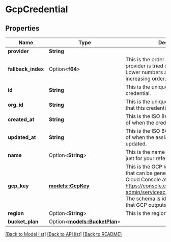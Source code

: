# GcpCredential

## Properties

Name | Type | Description | Notes
------------ | ------------- | ------------- | -------------
**provider** | **String** |  | 
**fallback_index** | Option<**f64**> | This is the order in which this storage provider is tried during upload retries. Lower numbers are tried first in increasing order. | [optional]
**id** | **String** | This is the unique identifier for the credential. | 
**org_id** | **String** | This is the unique identifier for the org that this credential belongs to. | 
**created_at** | **String** | This is the ISO 8601 date-time string of when the credential was created. | 
**updated_at** | **String** | This is the ISO 8601 date-time string of when the assistant was last updated. | 
**name** | Option<**String**> | This is the name of credential. This is just for your reference. | [optional]
**gcp_key** | [**models::GcpKey**](GcpKey.md) | This is the GCP key. This is the JSON that can be generated in the Google Cloud Console at https://console.cloud.google.com/iam-admin/serviceaccounts/details/<service-account-id>/keys.  The schema is identical to the JSON that GCP outputs. | 
**region** | Option<**String**> | This is the region of the GCP resource. | [optional]
**bucket_plan** | Option<[**models::BucketPlan**](BucketPlan.md)> |  | [optional]

[[Back to Model list]](../README.md#documentation-for-models) [[Back to API list]](../README.md#documentation-for-api-endpoints) [[Back to README]](../README.md)


